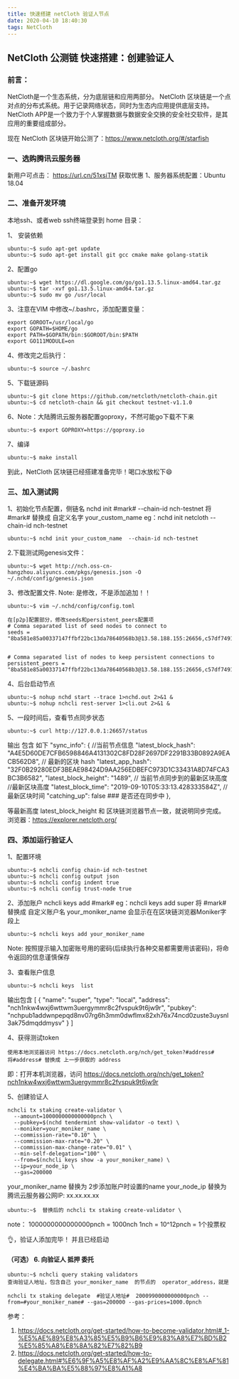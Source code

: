 ```yaml
---
title: 快速搭建 netCloth 验证人节点
date: 2020-04-10 18:40:30
tags: NetCloth
---
```


## NetCloth 公测链 快速搭建：创建验证人

### 前言：
NetCloth是一个生态系统，分为底层链和应用两部分。
NetCloth 区块链是一个点对点的分布式系统。用于记录网络状态，同时为生态内应用提供底层支持。
NetCloth APP是一个致力于个人掌握数据与数据安全交换的安全社交软件，是其应用的重要组成部分。

现在 NetCloth 区块链开始公测了：https://www.netcloth.org/#/starfish

### 一、选购腾讯云服务器
新用户可点击：  https://url.cn/51xsiTM 获取优惠
1、服务器系统配置：Ubuntu 18.04


### 二、准备开发环境
本地ssh、或者web ssh终端登录到 home 目录：

1、 安装依赖
```
ubuntu:~$ sudo apt-get update
ubuntu:~$ sudo apt-get install git gcc cmake make golang-statik
```

2、配置go
```
ubuntu:~$ wget https://dl.google.com/go/go1.13.5.linux-amd64.tar.gz
ubuntu:~$ tar -xvf go1.13.5.linux-amd64.tar.gz
ubuntu:~$ sudo mv go /usr/local
```
3、注意在VIM 中修改~/.bashrc，添加配置变量：
```
export GOROOT=/usr/local/go
export GOPATH=$HOME/go
export PATH=$GOPATH/bin:$GOROOT/bin:$PATH
export GO111MODULE=on
```
4、修改完之后执行：
```
ubuntu:~$ source ~/.bashrc
```
5、下载链源码
```
ubuntu:~$ git clone https://github.com/netcloth/netcloth-chain.git
ubuntu:~$ cd netcloth-chain && git checkout testnet-v1.1.0
```
6、Note：大陆腾讯云服务器配置goproxy，不然可能go下载不下来
```
ubuntu:~$ export GOPROXY=https://goproxy.io
```
7、编译
```
ubuntu:~$ make install
```
到此，NetCloth 区块链已经搭建准备完毕！喝口水放松下😄


### 三、加入测试网

1、初始化节点配置，侧链名
nchd init #mark# --chain-id nch-testnet
将 #mark#  替换成 自定义名字 your_custom_name
eg：nchd init netcloth --chain-id nch-testnet
```
ubuntu:~$ nchd init your_custom_name  --chain-id nch-testnet
```
2.下载测试网genesis文件：
```
ubuntu:~$ wget http://nch.oss-cn-hangzhou.aliyuncs.com/pkgs/genesis.json -O  ~/.nchd/config/genesis.json
```
3、修改配置文件. Note: 是修改，不是添加追加！！
```
ubuntu:~$ vim ~/.nchd/config/config.toml

在[p2p]配置部分，修改seeds和persistent_peers配置项
# Comma separated list of seed nodes to connect to
seeds = "8ba581e85a00337147ffbf22bc13da78640568b3@13.58.188.155:26656,c57df7491a235753439fa3ea7d908f0ec42e8670@18.191.12.61:26656,b726519a738239378dbb15520f493d1a9a355593@13.124.101.63:26656"


# Comma separated list of nodes to keep persistent connections to
persistent_peers = "8ba581e85a00337147ffbf22bc13da78640568b3@13.58.188.155:26656,c57df7491a235753439fa3ea7d908f0ec42e8670@18.191.12.61:26656,b726519a738239378dbb15520f493d1a9a355593@13.124.101.63:26656"

```



4、后台启动节点
```
ubuntu:~$ nohup nchd start --trace 1>nchd.out 2>&1 &
ubuntu:~$ nohup nchcli rest-server 1>cli.out 2>&1 &
```
5、一段时间后，查看节点同步状态
```
ubuntu:~$ curl http://127.0.0.1:26657/status
```
输出 包含 如下
"sync_info": {  //当前节点信息
      "latest_block_hash": "A4E5D60DE7CFB6598846A4131302C8FD28F2697DF2291B33B0892A9EACB562D8", // 最新的区块 hash
      "latest_app_hash": "32F0B29280EDF3BEAE98424D9AA256EDBEFC973D1C33431A8D74FCA3BC3B6582",
      "latest_block_height": "1489",     // 当前节点同步到的最新区块高度 //最新区块高度
      "latest_block_time": "2019-09-10T05:33:13.428333584Z", //最新区块时间 
      "catching_up": false ### 是否还在同步中
    },

等最新高度 latest_block_height  和 区块链浏览器节点一致，就说明同步完成。
浏览器：https://explorer.netcloth.org/


### 四、添加运行验证人

1、配置环境
```
ubuntu:~$ nchcli config chain-id nch-testnet
ubuntu:~$ nchcli config output json
ubuntu:~$ nchcli config indent true
ubuntu:~$ nchcli config trust-node true
```
2、添加账户
nchcli keys add #mark#
eg：nchcli keys add super
将 #mark#  替换成 自定义账户名 your_moniker_name
会显示在在区块链浏览器Moniker字段上
```
ubuntu:~$ nchcli keys add your_moniker_name
```
Note: 按照提示输入加密账号用的密码(后续执行各种交易都需要用该密码)，将命令返回的信息谨慎保存


3、查看账户信息
```
ubuntu:~$ nchcli keys  list
```
输出包含
[
  {
    "name": "super",
    "type": "local",
    "address": "nch1nkw4wxj6wttwm3uergymmr8c2fvspuk9t6jw9r",
    "pubkey": "nchpub1addwnpepqd8nv07rg6h3mm0dwflmx82xh76x74ncd0zuste3uysnl3ak75dmqddmysv"
  }
]


4、获得测试token
```
使用本地浏览器访问 https://docs.netcloth.org/nch/get_token?#address#
将#address# 替换成 上一步获取的 address
```
即：打开本机浏览器，访问 https://docs.netcloth.org/nch/get_token?nch1nkw4wxj6wttwm3uergymmr8c2fvspuk9t6jw9r


5、创建验证人

```
nchcli tx staking create-validator \
  --amount=1000000000000000pnch \
  --pubkey=$(nchd tendermint show-validator -o text) \
  --moniker=your_moniker_name \
  --commission-rate="0.10" \
  --commission-max-rate="0.20" \
  --commission-max-change-rate="0.01" \
  --min-self-delegation="100" \
  --from=$(nchcli keys show -a your_moniker_name) \
  --ip=your_node_ip \
  --gas=200000  
```

your_moniker_name  替换为 2步添加账户时设置的name
your_node_ip 替换为 腾讯云服务器公网IP:  xx.xx.xx.xx
```
ubuntu:~$  替换后的 nchcli tx staking create-validator \
```
note：
1000000000000000pnch = 1000nch
1nch  = 10^12pnch =  1个投票权

👌，验证人添加完毕！ 并且已经启动

#### （可选） 6. 向验证人 抵押 委托
```
ubuntu:~$ nchcli query staking validators 
查询验证人地址，包含自己 your_moniker_name  的节点的  operator_address，就是

nchcli tx staking delegate  #验证人地址#  2000990000000000pnch --from=#your_moniker_name# --gas=200000 --gas-prices=1000.0pnch
```

参考：
1. https://docs.netcloth.org/get-started/how-to-become-validator.html#_1-%E5%AE%89%E8%A3%85%E5%B9%B6%E9%83%A8%E7%BD%B2%E5%85%A8%E8%8A%82%E7%82%B9
2. https://docs.netcloth.org/get-started/how-to-delegate.html#%E6%9F%A5%E8%AF%A2%E9%AA%8C%E8%AF%81%E4%BA%BA%E5%88%97%E8%A1%A8

